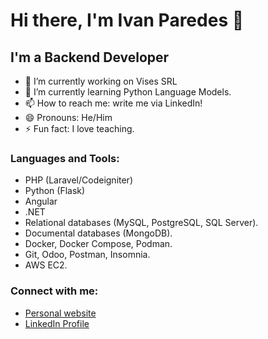 # Hi there, I'm Ivan Paredes 👋

## I'm a Backend Developer

- 🔭 I’m currently working on Vises SRL
- 🌱 I’m currently learning Python Language Models.
- 📫 How to reach me: write me via LinkedIn!
- 😄 Pronouns: He/Him
- ⚡ Fun fact: I love teaching.

### Languages and Tools:

* PHP (Laravel/Codeigniter)
* Python (Flask)
* Angular
* .NET
* Relational databases (MySQL, PostgreSQL, SQL Server).
* Documental databases (MongoDB).
* Docker, Docker Compose, Podman.
* Git, Odoo, Postman, Insomnia.
* AWS EC2.

### Connect with me:

* [Personal website](https://fivanparedes.github.io)
* [LinkedIn Profile](https://linkedin.com/fivanparedes)
